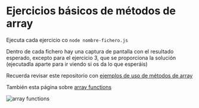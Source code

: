 # Ejercicios básicos de métodos de array

Ejecuta cada ejercicio co `node nombre-fichero.js`

Dentro de cada fichero hay una captura de pantalla con el resultado esperado, excepto para el ejercicio 3, que se proporciona la solución (ejecutadla aparte para ir viendo si os da lo que esperáis)

Recuerda revisar este repositorio con [ejemplos de uso de métodos de array](https://github.com/omiras/array-es6-practice)

También esta página sobre [array functions](https://lenguajejs.com/javascript/arrays/array-functions/)

![array functions](https://miro.medium.com/v2/resize:fit:1400/format:webp/1*U1kFNbJBhpLakBk2urn7nw.png)
